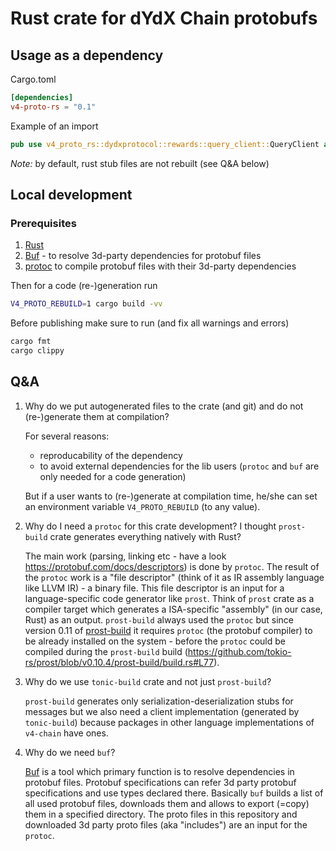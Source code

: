 # Rust crate for dYdX Chain protobufs

## Usage as a dependency

Cargo.toml

```toml
[dependencies]
v4-proto-rs = "0.1"
```

Example of an import

```rust
pub use v4_proto_rs::dydxprotocol::rewards::query_client::QueryClient as RewardsQueryClient;
```

*Note:* by default, rust stub files are not rebuilt (see Q&A below)

## Local development

### Prerequisites
1) [Rust](https://www.rust-lang.org/tools/install)
2) [Buf](https://github.com/bufbuild/buf?tab=readme-ov-file#installation) - to resolve 3d-party dependencies for protobuf files
3) [protoc](https://github.com/protocolbuffers/protobuf#protobuf-compiler-installation) to compile protobuf files with their 3d-party dependencies

Then for a code (re-)generation run

```sh
V4_PROTO_REBUILD=1 cargo build -vv
```

Before publishing make sure to run (and fix all warnings and errors)

```sh
cargo fmt
cargo clippy
```

## Q&A

1) Why do we put autogenerated files to the crate (and git) and do not (re-)generate them at compilation?

    For several reasons:
    * reproducability of the dependency
    * to avoid external dependencies for the lib users (`protoc` and `buf` are only needed for a code generation)

    But if a user wants to (re-)generate at compilation time, he/she can set an environment variable `V4_PROTO_REBUILD` (to any value).

2) Why do I need a `protoc` for this crate development? I thought `prost-build` crate generates everything natively with Rust?

    The main work (parsing, linking etc - have a look https://protobuf.com/docs/descriptors) is done by `protoc`. 
    The result of the `protoc` work is a "file descriptor" (think of it as IR assembly language like LLVM IR) - a binary file. This file descriptor is an input for a language-specific code generator like `prost`. Think of `prost` crate as a compiler target which generates a ISA-specific "assembly" (in our case, Rust) as an output.
    `prost-build` always used the `protoc` but since version 0.11 of [prost-build](https://github.com/tokio-rs/prost?tab=readme-ov-file#protoc) it requires `protoc` (the protobuf compiler) to be already installed on the system - before the `protoc` could be compiled during the `prost-build` build (https://github.com/tokio-rs/prost/blob/v0.10.4/prost-build/build.rs#L77).

3) Why do we use `tonic-build` crate and not just `prost-build`?

    `prost-build` generates only serialization-deserialization stubs for messages but we also need a client implementation (generated by `tonic-build`) because packages in other language implementations of `v4-chain` have ones.

4) Why do we need `buf`?

    [Buf](https://buf.build/) is a tool which primary function is to resolve dependencies in protobuf files. Protobuf specifications can refer 3d party protobuf specifications and use types declared there. Basically `buf` builds a list of all used protobuf files, downloads them and allows to export (=copy) them in a specified directory. The proto files in this repository and downloaded 3d party proto files (aka "includes") are an input for the `protoc`.
